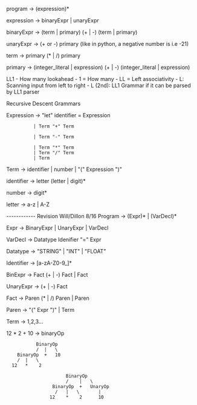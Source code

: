 program -> (expression)*

expression -> binaryExpr | unaryExpr

binaryExpr -> (term | primary) (+ | -) (term | primary)

unaryExpr -> (+ or -) primary          (like in python, a negative number is i.e -21)

term -> primary (* | /) primary

primary -> (integer_literal | expression) (+ | -) (integer_literal | expression)
 
LL1 - How many lookahead
        - 1 = How many
        - LL = Left associativity
                - L: Scanning input from left to right
                - L (2nd): 
LL1 Grammar if it can be parsed by LL1 parser



Recursive Descent Grammars


Expression -> "let" identifier = Expression

              | Term "+" Term
              
              | Term "-" Term
              
              | Term "*" Term
              | Term "/" Term
              | Term

Term -> identifier
        | number
        | "(" Expression ")"

identifier -> letter (letter | digit)*

number -> digit*

letter -> a-z | A-Z

------------ Revision Will/Dillon 8/16
Program -> (Expr)* | (VarDecl)*

Expr -> BinaryExpr | UnaryExpr | VarDecl

VarDecl -> Datatype Idenifier "=" Expr

Datatype -> "STRING" | "INT" | "FLOAT"

Identifier -> [a-zA-Z0-9_]*

BinExpr -> Fact (+ | -) Fact | Fact

UnaryExpr -> (+ | -) Fact 

Fact -> Paren (* | /) Paren | Paren

Paren -> "(" Expr ")" | Term

Term -> 1,2,3...



12 * 2 + 10 -> binaryOp




               BinaryOp
               /  |   \
        BinaryOp  +   10
        /  |   \
      12   *    2

                          BinaryOp 
                          /    |   \
                     BinaryOp  +   UnaryOp
                      /   |   \       |
                    12    *    2      10

